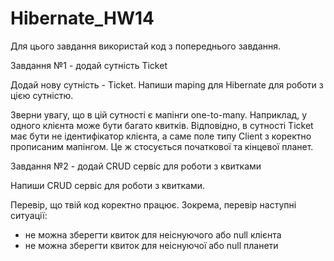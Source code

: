 # Hibernate_HW14

Для цього завдання використай код з попереднього завдання.

Завдання №1 - додай сутність Ticket

Додай нову сутність - Ticket. Напиши maping для Hibernate для роботи з цією сутністю.

Зверни увагу, що в цій сутності є мапінги one-to-many. Наприклад, у одного клієнта може бути багато квитків. Відповідно, в сутності Ticket має бути не ідентифікатор клієнта, а саме поле типу Client з коректно прописаним мапінгом. Це ж стосується початкової та кінцевої планет.

Завдання №2 - додай CRUD сервіс для роботи з квитками

Напиши CRUD сервіс для роботи з квитками.

Перевір, що твій код коректно працює. Зокрема, перевір наступні ситуації:
- не можна зберегти квиток для неіснуючого або null клієнта
- не можна зберегти квиток для неіснуючої або null планети
